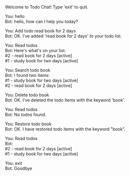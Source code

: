 Welcome to Todo Chat! Type 'exit' to quit.

You: hello  
Bot: hello, how can I help you today?

You: Add todo read book for 2 days  
Bot: OK. I've added 'read book for 2 days' to your todo list.

You: Read todos  
Bot: Here's what's on your list:  
#2 - read book for 2 days [active]  
#1 - study book for two days [active]

You: Search todo book  
Bot: I found two items:  
#1 - study book for two days [active]  
#2 - read book for 2 days [active]

You: Delete todo book  
Bot: OK. I've deleted the todo items with the keyword 'book'.

You: Read todos  
Bot: No todos found.

You: Restore todo book  
Bot: OK. I have restored todo items with the keyword "book".

You: Read todos  
Bot:  
#2 - read book for 2 days [active]  
#1 - study book for two days [active]

You: exit  
Bot: Goodbye
